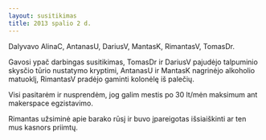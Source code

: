 ```yaml
---
layout: susitikimas
title: 2013 spalio 2 d.
---
```

Dalyvavo AlinaC, AntanasU, DariusV, MantasK, RimantasV, TomasDr.

Gavosi ypač darbingas susitikimas, TomasDr ir DariusV pajudėjo talpuminio skysčio tūrio nustatymo kryptimi, AntanasU ir MantasK nagrinėjo alkoholio matuoklį, RimantasV pradėjo gaminti kolonėlę iš palečių.

Visi pasitarėm ir nusprendėm, jog galim mestis po 30 lt/mėn maksimum ant makerspace egzistavimo.

Rimantas užsiminė apie barako rūsį ir buvo įpareigotas išsiaiškinti ar ten mus kasnors priimtų.